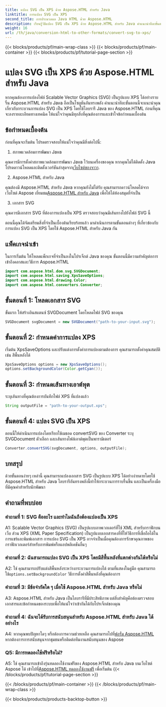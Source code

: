 ```yaml
---
title: แปลง SVG เป็น XPS ด้วย Aspose.HTML สำหรับ Java
linktitle: การแปลง SVG เป็น XPS
second_title: การประมวลผล Java HTML ด้วย Aspose.HTML
description: เรียนรู้วิธีแปลง SVG เป็น XPS ด้วย Aspose.HTML สำหรับ Java คำแนะนำทีละขั้นตอนง่ายๆ เพื่อการแปลงที่ราบรื่น
weight: 16
url: /th/java/conversion-html-to-other-formats/convert-svg-to-xps/
---
```


{{< blocks/products/pf/main-wrap-class >}}
{{< blocks/products/pf/main-container >}}
{{< blocks/products/pf/tutorial-page-section >}}

# แปลง SVG เป็น XPS ด้วย Aspose.HTML สำหรับ Java


หากคุณต้องการแปลงไฟล์ Scalable Vector Graphics (SVG) เป็นรูปแบบ XPS ได้อย่างราบรื่น Aspose.HTML สำหรับ Java ถือเป็นโซลูชันอันทรงพลัง คำแนะนำทีละขั้นตอนนี้จะแนะนำคุณเกี่ยวกับกระบวนการแปลง SVG เป็น XPS โดยใช้ไลบรารี Java ของ Aspose.HTML ก่อนที่คุณจะลงรายละเอียดทางเทคนิค ให้แน่ใจว่าคุณมีทุกสิ่งที่คุณต้องการและเข้าใจข้อกำหนดเบื้องต้น

## ข้อกำหนดเบื้องต้น

ก่อนที่คุณจะเริ่มต้น โปรดตรวจสอบให้แน่ใจว่าคุณมีสิ่งต่อไปนี้:

1. สภาพแวดล้อมการพัฒนา Java

 คุณควรมีการตั้งค่าสภาพแวดล้อมการพัฒนา Java ไว้บนเครื่องของคุณ หากคุณไม่ได้ติดตั้ง Java โปรดดาวน์โหลดและติดตั้งเวอร์ชันล่าสุดจาก[เว็บไซต์ของจาวา](https://www.oracle.com/java/technologies/javase-downloads.html).

2. Aspose.HTML สำหรับ Java

คุณต้องมี Aspose.HTML สำหรับ Java หากคุณยังไม่ได้รับ คุณสามารถดาวน์โหลดได้จากเว็บไซต์ Aspose เยี่ยมชม[Aspose.HTML สำหรับ Java](https://releases.aspose.com/html/java/) เพื่อให้ได้ห้องสมุดที่จำเป็น

3. เอกสาร SVG

คุณควรมีเอกสาร SVG ที่ต้องการแปลงเป็น XPS ตรวจสอบว่าคุณมีเส้นทางไปยังไฟล์ SVG นี้

ตอนนี้คุณได้จัดเตรียมสิ่งที่จำเป็นเบื้องต้นเรียบร้อยแล้ว มาดำเนินการตามขั้นตอนต่างๆ ที่เกี่ยวข้องกับการแปลง SVG เป็น XPS โดยใช้ Aspose.HTML สำหรับ Java กัน

## แพ็คเกจนำเข้า

ในการเริ่มต้น ให้โหลดแพ็กเกจที่จำเป็นลงในโปรเจ็กต์ Java ของคุณ ขั้นตอนนี้มีความสำคัญต่อการเข้าถึงคลาสและวิธีการ Aspose.HTML

```java
import com.aspose.html.dom.svg.SVGDocument;
import com.aspose.html.saving.XpsSaveOptions;
import com.aspose.html.drawing.Color;
import com.aspose.html.converters.Converter;
```

## ขั้นตอนที่ 1: โหลดเอกสาร SVG

ขั้นแรก ให้สร้างอินสแตนซ์ SVGDocument โดยโหลดไฟล์ SVG ของคุณ

```java
SVGDocument svgDocument = new SVGDocument("path-to-your-input.svg");
```

## ขั้นตอนที่ 2: กำหนดค่าการแปลง XPS

เริ่มต้น XpsSaveOptions และปรับแต่งการตั้งค่าการแปลงตามต้องการ คุณสามารถตั้งค่าคุณสมบัติ เช่น สีพื้นหลังได้

```java
XpsSaveOptions options = new XpsSaveOptions();
options.setBackgroundColor(Color.getCyan());
```

## ขั้นตอนที่ 3: กำหนดเส้นทางเอาต์พุต

ระบุเส้นทางที่คุณต้องการบันทึกไฟล์ XPS ที่แปลงแล้ว

```java
String outputFile = "path-to-your-output.xps";
```

## ขั้นตอนที่ 4: แปลง SVG เป็น XPS

ตอนนี้ให้ดำเนินการแปลงโดยเรียกใช้เมธอด convertSVG ของ Converter ระบุ SVGDocument ตัวเลือก และเส้นทางไฟล์เอาต์พุตเป็นพารามิเตอร์

```java
Converter.convertSVG(svgDocument, options, outputFile);
```

## บทสรุป

ด้วยขั้นตอนง่ายๆ เหล่านี้ คุณสามารถแปลงเอกสาร SVG เป็นรูปแบบ XPS ได้อย่างง่ายดายโดยใช้ Aspose.HTML สำหรับ Java ไลบรารีอันทรงพลังนี้ทำให้กระบวนการราบรื่นขึ้น และเป็นเครื่องมือที่มีคุณค่าสำหรับนักพัฒนา

## คำถามที่พบบ่อย

### คำถามที่ 1: SVG คืออะไร และทำไมฉันถึงต้องแปลงเป็น XPS

A1: Scalable Vector Graphics (SVG) เป็นรูปแบบภาพเวกเตอร์ที่ใช้ XML สำหรับกราฟิกบนเว็บ ส่วน XPS (XML Paper Specification) เป็นรูปแบบเอกสารคงที่ที่ให้วิธีการที่เชื่อถือได้ในการแชร์และพิมพ์เอกสาร การแปลง SVG เป็น XPS อาจจำเป็นเมื่อคุณต้องการรักษาคุณภาพของกราฟิกเวกเตอร์สำหรับการพิมพ์หรือแอปพลิเคชันอื่นๆ

### คำถามที่ 2: ฉันสามารถแปลง SVG เป็น XPS โดยมีสีพื้นหลังที่แตกต่างกันได้หรือไม่

 A2: ใช่ คุณสามารถปรับแต่งสีพื้นหลังระหว่างกระบวนการแปลงได้ ตามที่แสดงในคู่มือ คุณสามารถใช้`options.setBackgroundColor` วิธีการตั้งค่าสีพื้นหลังที่คุณต้องการ

### คำถามที่ 3: มีข้อจำกัดใด ๆ เมื่อใช้ Aspose.HTML สำหรับ Java หรือไม่

A3: Aspose.HTML สำหรับ Java เป็นไลบรารีที่มีประสิทธิภาพ แต่สิ่งสำคัญคือต้องตรวจสอบเอกสารและข้อกำหนดของระบบเพื่อให้แน่ใจว่าเข้ากันได้กับโปรเจ็กต์ของคุณ

### คำถามที่ 4: ฉันจะได้รับการสนับสนุนสำหรับ Aspose.HTML สำหรับ Java ได้อย่างไร

 A4: หากคุณพบปัญหาใดๆ หรือต้องการความช่วยเหลือ คุณสามารถไปที่[ฟอรั่ม Aspose.HTML](https://forum.aspose.com/) หากต้องการการสนับสนุนจากชุมชนหรือติดต่อทีมงานสนับสนุนของ Aspose

### Q5: มีการทดลองใช้ฟรีหรือไม่?

 A5: ใช่ คุณสามารถเข้าถึงรุ่นทดลองใช้งานฟรีของ Aspose.HTML สำหรับ Java บนเว็บไซต์ Aspose ได้ เข้าไปที่[Aspose.HTML ทดลองใช้งานฟรี](https://releases.aspose.com/) เพื่อเริ่มต้น
{{< /blocks/products/pf/tutorial-page-section >}}

{{< /blocks/products/pf/main-container >}}
{{< /blocks/products/pf/main-wrap-class >}}

{{< blocks/products/products-backtop-button >}}
